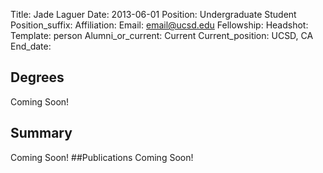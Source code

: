 Title: Jade Laguer
Date: 2013-06-01
Position: Undergraduate Student
Position_suffix:
Affiliation:
Email: email@ucsd.edu
Fellowship:
Headshot: 
Template: person
Alumni_or_current: Current
Current_position: UCSD, CA
End_date:
<!-- Status: draft -->

## Degrees
Coming Soon!
## Summary
Coming Soon!
##Publications
Coming Soon!
